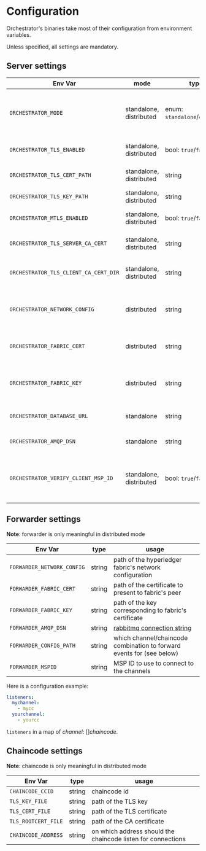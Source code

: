 # Configuration

Orchestrator's binaries take most of their configuration from environment variables.

Unless specified, all settings are mandatory.

## Server settings

| Env Var                               | mode                    | type                           | usage                                                                                                |
|---------------------------------------|-------------------------|--------------------------------|------------------------------------------------------------------------------------------------------|
| `ORCHESTRATOR_MODE`                   | standalone, distributed | enum: `standalone`/`chaincode` | specify in which mode to run the orchestrator (defaults to `standalone`)                             |
| `ORCHESTRATOR_TLS_ENABLED`            | standalone, distributed | bool: `true`/`false`           | whether to add TLS on transport                                                                      |
| `ORCHESTRATOR_TLS_CERT_PATH`          | standalone, distributed | string                         | path of the certificate to use                                                                       |
| `ORCHESTRATOR_TLS_KEY_PATH`           | standalone, distributed | string                         | path of the key to use                                                                               |
| `ORCHESTRATOR_MTLS_ENABLED`           | standalone, distributed | bool: `true`/`false`           | whether to enable mutual TLS                                                                         |
| `ORCHESTRATOR_TLS_SERVER_CA_CERT`     | standalone, distributed | string                         | path of the CA certificate to use                                                                    |
| `ORCHESTRATOR_TLS_CLIENT_CA_CERT_DIR` | standalone, distributed | string                         | directory containing CA certificates of the client                                                   |
| `ORCHESTRATOR_NETWORK_CONFIG`         | distributed             | string                         | path of the hyperledger fabric's network configuration                                               |
| `ORCHESTRATOR_FABRIC_CERT`            | distributed             | string                         | path of the certificate to present to fabric's peer                                                  |
| `ORCHESTRATOR_FABRIC_KEY`             | distributed             | string                         | path of the key corresponding to fabric's certificate                                                |
| `ORCHESTRATOR_DATABASE_URL`           | standalone              | string                         | [postgresql connection string](http://www.postgresql.cn/docs/13/libpq-connect.html#LIBPQ-CONNSTRING) |
| `ORCHESTRATOR_AMQP_DSN`               | standalone              | string                         | [rabbitmq connection string](https://www.rabbitmq.com/uri-spec.html)                                 |
| `ORCHESTRATOR_VERIFY_CLIENT_MSP_ID`   | standalone, distributed | bool: `true`/`false`           | whether to check that client certificate matches the MSPID header                                    |

## Forwarder settings

**Note**: forwarder is only meaningful in distributed mode

| Env Var                    | type   | usage                                                                 |
|----------------------------|--------|-----------------------------------------------------------------------|
| `FORWARDER_NETWORK_CONFIG` | string | path of the hyperledger fabric's network configuration                |
| `FORWARDER_FABRIC_CERT`    | string | path of the certificate to present to fabric's peer                   |
| `FORWARDER_FABRIC_KEY`     | string | path of the key corresponding to fabric's certificate                 |
| `FORWARDER_AMQP_DSN`       | string | [rabbitmq connection string](https://www.rabbitmq.com/uri-spec.html)  |
| `FORWARDER_CONFIG_PATH`    | string | which channel/chaincode combination to forward events for (see below) |
| `FORWARDER_MSPID`          | string | MSP ID to use to connect to the channels                              |

Here is a configuration example:
```yaml
listeners:
  mychannel:
    - mycc
  yourchannel:
    - yourcc
```

`listeners` in a map of *channel*: []*chaincode*.

## Chaincode settings

**Note**: chaincode is only meaningful in distributed mode

| Env Var             | type   | usage                                                        |
|---------------------|--------|--------------------------------------------------------------|
| `CHAINCODE_CCID`    | string | chaincode id                                                 |
| `TLS_KEY_FILE`      | string | path of the TLS key                                          |
| `TLS_CERT_FILE`     | string | path of the TLS certificate                                  |
| `TLS_ROOTCERT_FILE` | string | path of the CA certificate                                   |
| `CHAINCODE_ADDRESS` | string | on which address should the chaincode listen for connections |

